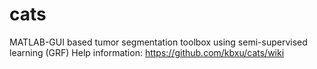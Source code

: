 # cats
MATLAB-GUI based tumor segmentation toolbox using semi-supervised learning (GRF)
Help information: https://github.com/kbxu/cats/wiki
